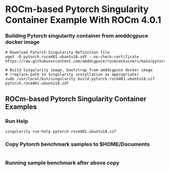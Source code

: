 # ROCm-based Pytorch Singularity Container Example With ROCm 4.0.1

### Building Pytorch singularity container from amddcgpuce docker image

```
# Download Pytorch Singularity Definition file
wget -O pytorch.rocm401.ubuntu18.sdf --no-check-certificate https://raw.githubusercontent.com/amddcgpuce/rocmcontainers/main/pytorch/pytorch.rocm401.ubuntu18.sdf

# Build Singularity image, bootstrap from amddcgpuce docker image
# (replace path to Singularity installation as appropriate)
sudo /usr/local/bin/singularity build pytorch.rocm401.ubuntu18.sif pytorch.rocm401.ubuntu18.sdf
```

## ROCm-based Pytorch Singularity Container Examples
### Run Help

```
singularity run-help pytorch.rocm401.ubuntu18.sif
```

### Copy Pytorch benchmark samples to $HOME/Documents

```
```

### Running sample benchmark after above copy

```
```
